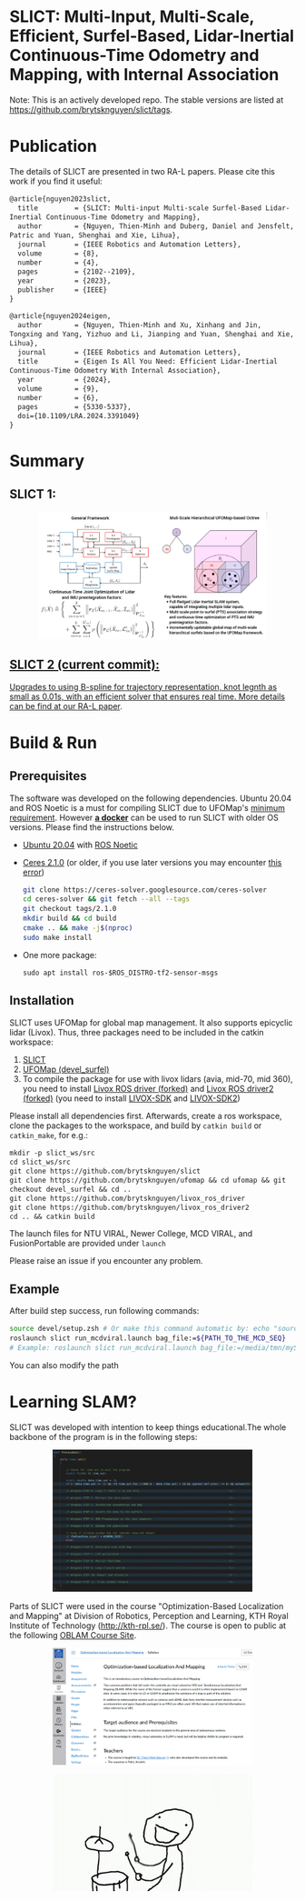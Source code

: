 SLICT: Multi-Input, Multi-Scale, Efficient, Surfel-Based, Lidar-Inertial Continuous-Time Odometry and Mapping, with Internal Association
===

Note: This is an actively developed repo. The stable versions are listed at https://github.com/brytsknguyen/slict/tags.

# Publication
The details of SLICT are presented in two RA-L papers. Please cite this work if you find it useful:

```
@article{nguyen2023slict,
  title         = {SLICT: Multi-input Multi-scale Surfel-Based Lidar-Inertial Continuous-Time Odometry and Mapping},
  author        = {Nguyen, Thien-Minh and Duberg, Daniel and Jensfelt, Patric and Yuan, Shenghai and Xie, Lihua},
  journal       = {IEEE Robotics and Automation Letters},
  volume        = {8},
  number        = {4},
  pages         = {2102--2109},
  year          = {2023},
  publisher     = {IEEE}
}
```

```
@article{nguyen2024eigen,
  author        = {Nguyen, Thien-Minh and Xu, Xinhang and Jin, Tongxing and Yang, Yizhuo and Li, Jianping and Yuan, Shenghai and Xie, Lihua},
  journal       = {IEEE Robotics and Automation Letters}, 
  title         = {Eigen Is All You Need: Efficient Lidar-Inertial Continuous-Time Odometry With Internal Association}, 
  year          = {2024},
  volume        = {9},
  number        = {6},
  pages         = {5330-5337},
  doi={10.1109/LRA.2024.3391049}
}
```


# Summary

## SLICT 1:
<div align="center">
    <a href="https://youtu.be/mogIgBq97Hs" target="_blank">
    <img src="docs/thumbnail.png" width=80% />
</div>

## SLICT 2 (current commit):

Upgrades to using B-spline for trajectory representation, knot legnth as small as 0.01s, with an efficient solver that ensures real time.
More details can be find at our [RA-L paper](https://ieeexplore.ieee.org/document/10504969).


# Build & Run

## Prerequisites

The software was developed on the following dependencies. Ubuntu 20.04 and ROS Noetic is a must for compiling SLICT due to UFOMap's [minimum requirement](https://github.com/UnknownFreeOccupied/ufomap/wiki/Setup#installation). However **<u>a docker</u>** can be used to run SLICT with older OS versions. Please find the instructions below.
- [Ubuntu 20.04](https://releases.ubuntu.com/20.04/) with [ROS Noetic](http://wiki.ros.org/noetic/Installation)

- [Ceres 2.1.0](http://ceres-solver.org/installation.html) (or older, if you use later versions you may encounter [this error](https://github.com/brytsknguyen/slict/issues/2#issuecomment-1431686045))

    ```bash
    git clone https://ceres-solver.googlesource.com/ceres-solver
    cd ceres-solver && git fetch --all --tags
    git checkout tags/2.1.0
    mkdir build && cd build
    cmake .. && make -j$(nproc)
    sudo make install
    ```

- One more package:

    ```
    sudo apt install ros-$ROS_DISTRO-tf2-sensor-msgs
    ```

## Installation

SLICT uses UFOMap for global map management. It also supports epicyclic lidar (Livox). Thus, three packages need to be included in the catkin workspace:

1. [SLICT](https://github.com/brytsknguyen/slict)
2. [UFOMap (devel_surfel)](https://github.com/brytsknguyen/ufomap/tree/devel_surfel)
3. To compile the package for use with livox lidars (avia, mid-70, mid 360), you need to install [Livox ROS driver (forked)](https://github.com/brytsknguyen/livox_ros_driver) and [Livox ROS driver2 (forked)](https://github.com/brytsknguyen/livox_ros_driver2) (you need to install [LIVOX-SDK](https://github.com/Livox-SDK/Livox-SDK) and [LIVOX-SDK2](https://github.com/Livox-SDK/Livox-SDK2))

Please install all dependencies first. Afterwards, create a ros workspace, clone the packages to the workspace, and build by `catkin build` or `catkin_make`, for e.g.:

```
mkdir -p slict_ws/src
cd slict_ws/src
git clone https://github.com/brytsknguyen/slict
git clone https://github.com/brytsknguyen/ufomap && cd ufomap && git checkout devel_surfel && cd ..
git clone https://github.com/brytsknguyen/livox_ros_driver
git clone https://github.com/brytsknguyen/livox_ros_driver2
cd .. && catkin build
```
The launch files for NTU VIRAL, Newer College, MCD VIRAL, and FusionPortable are provided under `launch`

Please raise an issue if you encounter any problem.

## Example

After build step success, run following commands:

```bash
source devel/setup.zsh # Or make this command automatic by: echo "source /home/$USER/slict_ws/devel/setup.bash" >> ~/.bashrc"
roslaunch slict run_mcdviral.launch bag_file:=${PATH_TO_THE_MCD_SEQ}
# Example: roslaunch slict run_mcdviral.launch bag_file:=/media/tmn/mySataSSD1/DATASETS/MCDVIRAL/PublishedSequences/ntu_day_01/*.bag
```
<!-- <p align="center">
<img src="docs/example.png" alt= “” width="70%" height="70%">
</p> -->

You can also modify the path 

<!-- # Docker User

## Precompiled Image

To use SLICT on any platform without compiling issues, we prepare a [docker image](https://hub.docker.com/repository/docker/brytsknguyen/slict-noetic-focal/general) with all things precomiled.

First, please install docker engine using the instructions at https://docs.docker.com/engine/install .

Once done, pull this repo into your workspace, then build (ignore error), and `source devel/setup.sh` to update the path to packages. For e.g.
    
```
mkdir catkin_ws/src
cd catkin_ws/src
git clone https://github.com/brytsknguyen/slict
catkin build                                        # there may be error
source ../devel/setup.bash                          # now SLICT's path is set
```

Now we can just call the scripts under `docker` for the corresponding dataset. For example you can run SLICT with an NTU VIRAL sequence by

```
roscd slict/docker && ./run_ntuviral.sh /path/to/dataset
```

You can also set a default /path/to/dataset in the script `run_ntuviral.sh` at [this line](https://github.com/brytsknguyen/slict/blob/877cad94b209be94defd6a7c578bd55b349d1024/docker/run_ntuviral.sh#L6).

To change between the sequence, simply change the `bag_file` argument in the [launch file](https://github.com/brytsknguyen/slict/blob/877cad94b209be94defd6a7c578bd55b349d1024/launch/run_ntuviral.launch#L23).

## Recompile SLICT on local container

For advance users who wants to test your changes to SLICT on the local container, simply build one with the provided docker file:

```
roscd slict/docker && make build  # Container is named slict-noetic-focal
```

Afterwards, you can remove the [repository reference](https://github.com/brytsknguyen/slict/blob/877cad94b209be94defd6a7c578bd55b349d1024/docker/run_ntuviral.sh#L7) `brytsknguyen` in the script to use the local container `slict-noetic-focal` -->

# Learning SLAM?

SLICT was developed with intention to keep things educational.The whole backbone of the program is in the following steps:

<p align="center">
<img src="docs/slam_backbone.png" alt= “” width="70%" height="70%">
</p>

Parts of SLICT were used in the course "Optimization-Based Localization and Mapping" at Division of Robotics, Perception and Learning, KTH Royal Institute of Technology (http://kth-rpl.se/). The course is open to public at the following [OBLAM Course Site](https://canvas.kth.se/courses/40649).

<p align="center">
<img src="docs/Course.png" alt= “” width="70%" height="70%">
</p>

<p align="center">
<img src="docs/ba-dum-tsss.gif" alt= “” width="70%" height="70%">
</p>
